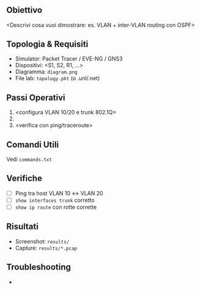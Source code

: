 # <Titolo Lab>

## Obiettivo
<Descrivi cosa vuoi dimostrare: es. VLAN + inter-VLAN routing con OSPF>

## Topologia & Requisiti
- Simulator: Packet Tracer / EVE-NG / GNS3
- Dispositivi: <S1, S2, R1, ...>
- Diagramma: `diagram.png`
- File lab: `topology.pkt` (o .unl/.net)

## Passi Operativi
1. <configura VLAN 10/20 e trunk 802.1Q>
2. <crea SVI e abilita ip routing>
3. <verifica con ping/traceroute>

## Comandi Utili
Vedi `commands.txt`

## Verifiche
- [ ] Ping tra host VLAN 10 ↔ VLAN 20
- [ ] `show interfaces trunk` corretto
- [ ] `show ip route` con rotte corrette

## Risultati
- Screenshot: `results/`
- Capture: `results/*.pcap`

## Troubleshooting
- <errori comuni e fix>
